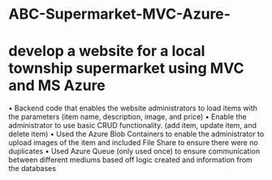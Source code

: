 # ABC-Supermarket-MVC-Azure-
develop a website for a local township supermarket using MVC and MS Azure
==========================================================================
•	Backend code that enables the website administrators to load items with the parameters (item name, description, image, and price)
•	Enable the administrator to use basic CRUD functionality. (add item, update item, and delete item)
•	Used the Azure Blob Containers to enable the administrator to upload images of the item and included File Share to ensure there were no duplicates
•	Used Azure Queue (only used once) to ensure communication between different mediums based off logic created and information from the databases
